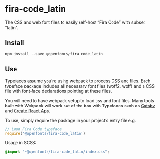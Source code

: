 
# fira-code_latin

The CSS and web font files to easily self-host “Fira Code” with subset "latin".

## Install

`npm install --save @openfonts/fira-code_latin`

## Use

Typefaces assume you’re using webpack to process CSS and files. Each typeface
package includes all necessary font files (woff2, woff) and a CSS file with
font-face declarations pointing at these files.

You will need to have webpack setup to load css and font files. Many tools built
with Webpack will work out of the box with Typefaces such as [Gatsby](https://github.com/gatsbyjs/gatsby)
and [Create React App](https://github.com/facebookincubator/create-react-app).

To use, simply require the package in your project’s entry file e.g.

```javascript
// Load Fira Code typeface
require('@openfonts/fira-code_latin')
```

Usage in SCSS:
```scss
@import "~@openfonts/fira-code_latin/index.css";
```
